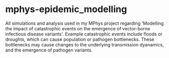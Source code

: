 # mphys-epidemic_modelling

All simulations and analysis used in my MPhys project regarding 'Modelling the impact of catastrophic events on the emergence of vector-borne infectious disease variants'. Example catastrophic events include floods or droughts, which can cause population or pathogen bottlenecks. These bottlenecks may cause changes to the underlying transmission dyanamics, and the emergence of pathogen variants.